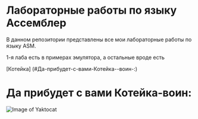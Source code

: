 # Лабораторные работы по языку Ассемблер
В данном репозитории представлены все мои лабораторные работы по языку ASM.

1-я лаба есть в примерах эмулятора, а остальные вроде есть

[Котейка] (#Да-прибудет-с-вами-Котейка--воин-:)


# Да прибудет с вами Котейка-воин:
![Image of Yaktocat](https://octodex.github.com/images/yaktocat.png)
